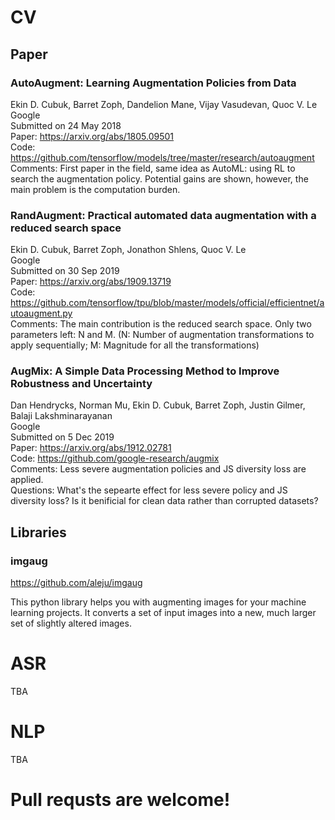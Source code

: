 # CV
## Paper
### AutoAugment: Learning Augmentation Policies from Data
Ekin D. Cubuk, Barret Zoph, Dandelion Mane, Vijay Vasudevan, Quoc V. Le  
Google  
Submitted on 24 May 2018  
Paper: https://arxiv.org/abs/1805.09501  
Code: https://github.com/tensorflow/models/tree/master/research/autoaugment  
Comments: First paper in the field, same idea as AutoML: using RL to search the augmentation policy. Potential gains are shown, however, the main problem is the computation burden.

### RandAugment: Practical automated data augmentation with a reduced search space
Ekin D. Cubuk, Barret Zoph, Jonathon Shlens, Quoc V. Le  
Google  
Submitted on 30 Sep 2019  
Paper: https://arxiv.org/abs/1909.13719  
Code: https://github.com/tensorflow/tpu/blob/master/models/official/efficientnet/autoaugment.py  
Comments: The main contribution is the reduced search space. Only two parameters left: N and M. (N: Number of augmentation transformations to apply sequentially; M: Magnitude for all the transformations)

### AugMix: A Simple Data Processing Method to Improve Robustness and Uncertainty
Dan Hendrycks, Norman Mu, Ekin D. Cubuk, Barret Zoph, Justin Gilmer, Balaji Lakshminarayanan  
Google  
Submitted on 5 Dec 2019  
Paper: https://arxiv.org/abs/1912.02781  
Code: https://github.com/google-research/augmix  
Comments: Less severe augmentation policies and JS diversity loss are applied.  
Questions: What's the sepearte effect for less severe policy and JS diversity loss? Is it benificial for clean data rather than corrupted datasets?

## Libraries
### imgaug
https://github.com/aleju/imgaug

This python library helps you with augmenting images for your machine learning projects. It converts a set of input images into a new, much larger set of slightly altered images.


# ASR
TBA
# NLP
TBA
# Pull requsts are welcome!
